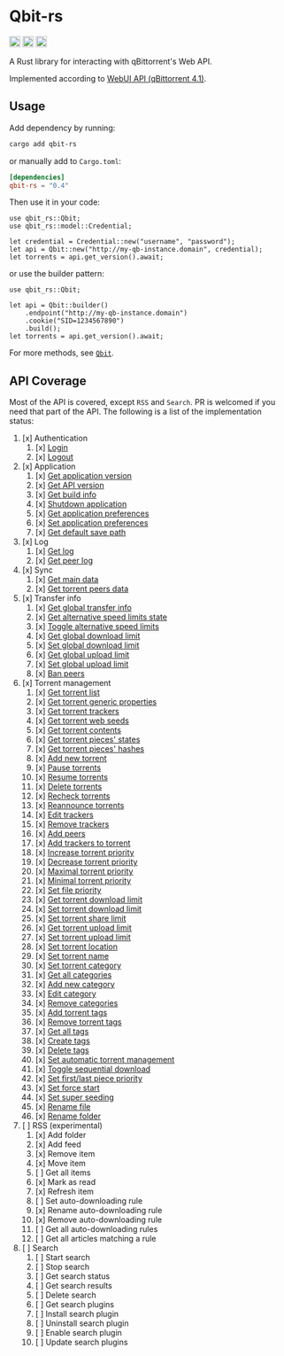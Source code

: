 # Qbit-rs

[<img alt="crates.io" src="https://img.shields.io/crates/v/qbit-rs?style=for-the-badge&labelColor=555555&color=FFD3B6&logo=rust" height="20">](https://crates.io/crates/qbit-rs)
[<img alt="docs.rs" src="https://img.shields.io/badge/docs.rs-qbit--rs-DCEDC1?style=for-the-badge&labelColor=555555&logo=docs.rs" height="20">](https://docs.rs/qbit-rs)
[<img alt="github" src="https://img.shields.io/badge/gitub-George--Miao-A8E6CF?style=for-the-badge&labelColor=555555&logo=github" height="20">](https://github.com/George-Miao/qbit)

A Rust library for interacting with qBittorrent's Web API.

Implemented according to [WebUI API (qBittorrent 4.1)](https://github.com/qbittorrent/qBittorrent/wiki/WebUI-API-(qBittorrent-4.1)).

## Usage

Add dependency by running:

```bash
cargo add qbit-rs
```

or manually add to `Cargo.toml`:

```toml
[dependencies]
qbit-rs = "0.4"
```

Then use it in your code:

```rust,ignore
use qbit_rs::Qbit;
use qbit_rs::model::Credential;

let credential = Credential::new("username", "password");
let api = Qbit::new("http://my-qb-instance.domain", credential);
let torrents = api.get_version().await;
```

or use the builder pattern:

```rust,ignore
use qbit_rs::Qbit;

let api = Qbit::builder()
    .endpoint("http://my-qb-instance.domain")
    .cookie("SID=1234567890")
    .build();
let torrents = api.get_version().await;
```

For more methods, see [`Qbit`](https://docs.rs/qbit-rs/latest/qbit_rs/struct.Qbit.html).

## API Coverage

Most of the API is covered, except `RSS` and `Search`. PR is welcomed if you need that part of the API. The following is a list of the implementation status:

1. [x] Authentication
   1. [x] [Login](https://docs.rs/qbit-rs/latest/qbit_rs/struct.Qbit.html#method.login)
   1. [x] [Logout](https://docs.rs/qbit-rs/latest/qbit_rs/struct.Qbit.html#method.logout)
1. [x] Application
   1. [x] [Get application version](https://docs.rs/qbit-rs/latest/qbit_rs/struct.Qbit.html#method.get_version)
   1. [x] [Get API version](https://docs.rs/qbit-rs/latest/qbit_rs/struct.Qbit.html#method.get_webapi_version)
   1. [x] [Get build info](https://docs.rs/qbit-rs/latest/qbit_rs/struct.Qbit.html#method.get_build_info)
   1. [x] [Shutdown application](https://docs.rs/qbit-rs/latest/qbit_rs/struct.Qbit.html#method.shutdown)
   1. [x] [Get application preferences](https://docs.rs/qbit-rs/latest/qbit_rs/struct.Qbit.html#method.get_preferences)
   1. [x] [Set application preferences](https://docs.rs/qbit-rs/latest/qbit_rs/struct.Qbit.html#method.set_preferences)
   1. [x] [Get default save path](https://docs.rs/qbit-rs/latest/qbit_rs/struct.Qbit.html#method.get_default_save_path)
1. [x] Log
   1. [x] [Get log](https://docs.rs/qbit-rs/latest/qbit_rs/struct.Qbit.html#method.get_logs)
   1. [x] [Get peer log](https://docs.rs/qbit-rs/latest/qbit_rs/struct.Qbit.html#method.get_peer_logs)
1. [x] Sync
   1. [x] [Get main data](https://docs.rs/qbit-rs/latest/qbit_rs/struct.Qbit.html#method.sync)
   1. [x] [Get torrent peers data](https://docs.rs/qbit-rs/latest/qbit_rs/struct.Qbit.html#method.get_torrent_peers)
1. [x] Transfer info
   1. [x] [Get global transfer info](https://docs.rs/qbit-rs/latest/qbit_rs/struct.Qbit.html#method.get_transfer_info)
   1. [x] [Get alternative speed limits state](https://docs.rs/qbit-rs/latest/qbit_rs/struct.Qbit.html#method.get_speed_limits_mode)
   1. [x] [Toggle alternative speed limits](https://docs.rs/qbit-rs/latest/qbit_rs/struct.Qbit.html#method.toggle_speed_limits_mode)
   1. [x] [Get global download limit](https://docs.rs/qbit-rs/latest/qbit_rs/struct.Qbit.html#method.get_download_limit)
   1. [x] [Set global download limit](https://docs.rs/qbit-rs/latest/qbit_rs/struct.Qbit.html#method.set_download_limit)
   1. [x] [Get global upload limit](https://docs.rs/qbit-rs/latest/qbit_rs/struct.Qbit.html#method.get_upload_limit)
   1. [x] [Set global upload limit](https://docs.rs/qbit-rs/latest/qbit_rs/struct.Qbit.html#method.set_upload_limit)
   1. [x] [Ban peers](https://docs.rs/qbit-rs/latest/qbit_rs/struct.Qbit.html#method.ban_peers)
1. [x] Torrent management
   1. [x] [Get torrent list](https://docs.rs/qbit-rs/latest/qbit_rs/struct.Qbit.html#method.get_torrent_list)
   1. [x] [Get torrent generic properties](https://docs.rs/qbit-rs/latest/qbit_rs/struct.Qbit.html#method.get_torrent_properties)
   1. [x] [Get torrent trackers](https://docs.rs/qbit-rs/latest/qbit_rs/struct.Qbit.html#method.get_torrent_trackers)
   1. [x] [Get torrent web seeds](https://docs.rs/qbit-rs/latest/qbit_rs/struct.Qbit.html#method.get_torrent_web_seeds)
   1. [x] [Get torrent contents](https://docs.rs/qbit-rs/latest/qbit_rs/struct.Qbit.html#method.get_torrent_contents)
   1. [x] [Get torrent pieces' states](https://docs.rs/qbit-rs/latest/qbit_rs/struct.Qbit.html#method.get_torrent_pieces_stats)
   1. [x] [Get torrent pieces' hashes](https://docs.rs/qbit-rs/latest/qbit_rs/struct.Qbit.html#method.get_torrent_pieces_hashes)
   1. [x] [Add new torrent](https://docs.rs/qbit-rs/latest/qbit_rs/struct.Qbit.html#method.add_torrent)
   1. [x] [Pause torrents](https://docs.rs/qbit-rs/latest/qbit_rs/struct.Qbit.html#method.pauce_torrents)
   1. [x] [Resume torrents](https://docs.rs/qbit-rs/latest/qbit_rs/struct.Qbit.html#method.resume_torrents)
   1. [x] [Delete torrents](https://docs.rs/qbit-rs/latest/qbit_rs/struct.Qbit.html#method.delete_torrents)
   1. [x] [Recheck torrents](https://docs.rs/qbit-rs/latest/qbit_rs/struct.Qbit.html#method.recheck_torrents)
   1. [x] [Reannounce torrents](https://docs.rs/qbit-rs/latest/qbit_rs/struct.Qbit.html#method.reannounce_torrents)
   1. [x] [Edit trackers](https://docs.rs/qbit-rs/latest/qbit_rs/struct.Qbit.html#method.edit_trackers)
   1. [x] [Remove trackers](https://docs.rs/qbit-rs/latest/qbit_rs/struct.Qbit.html#method.remove_trackers)
   1. [x] [Add peers](https://docs.rs/qbit-rs/latest/qbit_rs/struct.Qbit.html#method.add_peers)
   1. [x] [Add trackers to torrent](https://docs.rs/qbit-rs/latest/qbit_rs/struct.Qbit.html#method.add_trackers)
   1. [x] [Increase torrent priority](https://docs.rs/qbit-rs/latest/qbit_rs/struct.Qbit.html#method.increase_priority)
   1. [x] [Decrease torrent priority](https://docs.rs/qbit-rs/latest/qbit_rs/struct.Qbit.html#method.decrease_priority)
   1. [x] [Maximal torrent priority](https://docs.rs/qbit-rs/latest/qbit_rs/struct.Qbit.html#method.maximal_priority)
   1. [x] [Minimal torrent priority](https://docs.rs/qbit-rs/latest/qbit_rs/struct.Qbit.html#method.minimal_priority)
   1. [x] [Set file priority](https://docs.rs/qbit-rs/latest/qbit_rs/struct.Qbit.html#method.set_file_priority)
   1. [x] [Get torrent download limit](https://docs.rs/qbit-rs/latest/qbit_rs/struct.Qbit.html#method.get_torrent_download_limit)
   1. [x] [Set torrent download limit](https://docs.rs/qbit-rs/latest/qbit_rs/struct.Qbit.html#method.set_torrent_download_limit)
   1. [x] [Set torrent share limit](https://docs.rs/qbit-rs/latest/qbit_rs/struct.Qbit.html#method.set_torrent_shared_limit)
   1. [x] [Get torrent upload limit](https://docs.rs/qbit-rs/latest/qbit_rs/struct.Qbit.html#method.get_torrent_upload_limit)
   1. [x] [Set torrent upload limit](https://docs.rs/qbit-rs/latest/qbit_rs/struct.Qbit.html#method.set_torrent_upload_limit)
   1. [x] [Set torrent location](https://docs.rs/qbit-rs/latest/qbit_rs/struct.Qbit.html#method.set_torrent_location)
   1. [x] [Set torrent name](https://docs.rs/qbit-rs/latest/qbit_rs/struct.Qbit.html#method.set_torrent_name)
   1. [x] [Set torrent category](https://docs.rs/qbit-rs/latest/qbit_rs/struct.Qbit.html#method.set_torrent_category)
   1. [x] [Get all categories](https://docs.rs/qbit-rs/latest/qbit_rs/struct.Qbit.html#method.get_categories)
   1. [x] [Add new category](https://docs.rs/qbit-rs/latest/qbit_rs/struct.Qbit.html#method.add_category)
   1. [x] [Edit category](https://docs.rs/qbit-rs/latest/qbit_rs/struct.Qbit.html#method.edit_categories)
   1. [x] [Remove categories](https://docs.rs/qbit-rs/latest/qbit_rs/struct.Qbit.html#method.remove_categories)
   1. [x] [Add torrent tags](https://docs.rs/qbit-rs/latest/qbit_rs/struct.Qbit.html#method.add_torrent_tags)
   1. [x] [Remove torrent tags](https://docs.rs/qbit-rs/latest/qbit_rs/struct.Qbit.html#method.remove_torrent_tags)
   1. [x] [Get all tags](https://docs.rs/qbit-rs/latest/qbit_rs/struct.Qbit.html#method.get_all_tags)
   1. [x] [Create tags](https://docs.rs/qbit-rs/latest/qbit_rs/struct.Qbit.html#method.create_tags)
   1. [x] [Delete tags](https://docs.rs/qbit-rs/latest/qbit_rs/struct.Qbit.html#method.delete_tags)
   1. [x] [Set automatic torrent management](https://docs.rs/qbit-rs/latest/qbit_rs/struct.Qbit.html#method.set_auto_management)
   1. [x] [Toggle sequential download](https://docs.rs/qbit-rs/latest/qbit_rs/struct.Qbit.html#method.toggle_sequential_download)
   1. [x] [Set first/last piece priority](https://docs.rs/qbit-rs/latest/qbit_rs/struct.Qbit.html#method.toggle_first_last_piece_priority)
   1. [x] [Set force start](https://docs.rs/qbit-rs/latest/qbit_rs/struct.Qbit.html#method.set_force_star)
   1. [x] [Set super seeding](https://docs.rs/qbit-rs/latest/qbit_rs/struct.Qbit.html#method.set_super_seeding)
   1. [x] [Rename file](https://docs.rs/qbit-rs/latest/qbit_rs/struct.Qbit.html#method.rename_file)
   1. [x] [Rename folder](https://docs.rs/qbit-rs/latest/qbit_rs/struct.Qbit.html#method.rename_folder)
1. [ ] RSS (experimental)
   1. [x] Add folder
   1. [x] Add feed
   1. [x] Remove item
   1. [x] Move item
   1. [ ] Get all items
   1. [x] Mark as read
   1. [x] Refresh item
   1. [ ] Set auto-downloading rule
   1. [x] Rename auto-downloading rule
   1. [x] Remove auto-downloading rule
   1. [ ] Get all auto-downloading rules
   1. [ ] Get all articles matching a rule
1. [ ] Search
   1. [ ] Start search
   1. [ ] Stop search
   1. [ ] Get search status
   1. [ ] Get search results
   1. [ ] Delete search
   1. [ ] Get search plugins
   1. [ ] Install search plugin
   1. [ ] Uninstall search plugin
   1. [ ] Enable search plugin
   1. [ ] Update search plugins
